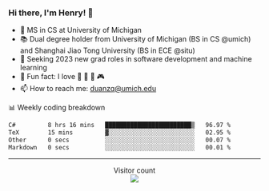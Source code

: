### Hi there, I'm Henry! 👋

- 🔭 MS in CS at University of Michigan
- 📚 Dual degree holder from University of Michigan (BS in CS @umich) and Shanghai Jiao Tong University (BS in ECE @situ)
- 🤖 Seeking 2023 new grad roles in software development and machine learning
- 🍁 Fun fact: I love 📸 🏓 🍜 🎮
- 📫 How to reach me: [duanzq@umich.edu](mailto:duanzq@umich.edu)

📊 Weekly coding breakdown
<!--START_SECTION:waka-->

```txt
C#         8 hrs 16 mins   ████████████████████████▒   96.97 %
TeX        15 mins         ▓░░░░░░░░░░░░░░░░░░░░░░░░   02.95 %
Other      0 secs          ░░░░░░░░░░░░░░░░░░░░░░░░░   00.07 %
Markdown   0 secs          ░░░░░░░░░░░░░░░░░░░░░░░░░   00.01 %
```

<!--END_SECTION:waka-->

***
<p align="center"> 
  Visitor count<br>
  <img src="https://profile-counter.glitch.me/zlzq-duanzq/count.svg" />
</p>

<!-- ![Henry Duan's GitHub stats](https://github-readme-stats.vercel.app/api?username=zlzq-duanzq&show_icons=true)

![trophy](https://github-profile-trophy.vercel.app/?username=zlzq-duanzq&column=7)

[![Top Langs](https://github-readme-stats.vercel.app/api/top-langs/?username=zlzq-duanzq&layout=compact)](https://github.com/zlzq-duanzq/github-readme-stats) -->
